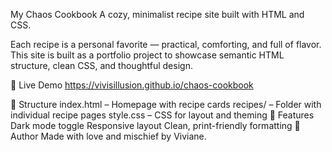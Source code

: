 My Chaos Cookbook
A cozy, minimalist recipe site built with HTML and CSS.

Each recipe is a personal favorite — practical, comforting, and full of flavor.
This site is built as a portfolio project to showcase semantic HTML structure, clean CSS, and thoughtful design.

🧁 Live Demo
https://vivisillusion.github.io/chaos-cookbook

📂 Structure
index.html – Homepage with recipe cards
recipes/ – Folder with individual recipe pages
style.css – CSS for layout and theming
🌙 Features
Dark mode toggle
Responsive layout
Clean, print-friendly formatting
💌 Author
Made with love and mischief by Viviane.
